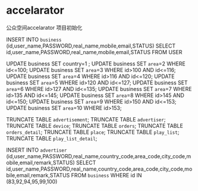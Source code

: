 accelarator
===============

公众空间accelarator 项目初始化


INSERT INTO `business` (id,user_name,PASSWORD,real_name,mobile,email,STATUS) SELECT 
id,user_name,PASSWORD,real_name,mobile,email,STATUS FROM USER

UPDATE business SET country=1 ;
UPDATE business SET `area`=2 WHERE id<=100;
UPDATE business SET `area`=3 WHERE id>100 AND id<=116;
UPDATE business SET `area`=4 WHERE id>116 AND id<=120;
UPDATE business SET `area`=5 WHERE id>120 AND id<=127;
UPDATE business SET `area`=6 WHERE id>127 AND id<=135;
UPDATE business SET `area`=7 WHERE id>135 AND id<=145;
UPDATE business SET `area`=8 WHERE id>145 AND id<=150;
UPDATE business SET `area`=9 WHERE id>150 AND id<=153;
UPDATE business SET `area`=10 WHERE id>153;




TRUNCATE TABLE `advertisement`;
TRUNCATE TABLE `advertiser`;
TRUNCATE TABLE `device`;
TRUNCATE TABLE `orders`;
TRUNCATE TABLE `orders_detail`;
TRUNCATE TABLE `place`;
TRUNCATE TABLE `play_list`;
TRUNCATE TABLE `play_list_detail`;


INSERT INTO `advertiser` (id,user_name,PASSWORD,real_name,country_code,area_code,city_code,mobile,email,remark,STATUS)
 SELECT id,user_name,PASSWORD,real_name,country_code,area_code,city_code,mobile,email,remark,STATUS FROM `business` WHERE 
 id IN (83,92,94,95,99,100)